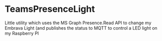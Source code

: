 # TeamsPresenceLight
Little utility which uses the MS Graph Presence.Read API to change my Embrava Light (and publishes the status to MQTT to control a LED light on my Raspberry PI
